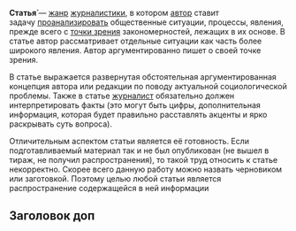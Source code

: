 **Статья́** — [жанр](https://ru.wikipedia.org/wiki/%D0%96%D0%B0%D0%BD%D1%80 "Жанр") [журналистики](https://ru.wikipedia.org/wiki/%D0%96%D1%83%D1%80%D0%BD%D0%B0%D0%BB%D0%B8%D1%81%D1%82%D0%B8%D0%BA%D0%B0 "Журналистика"), в котором [автор](https://ru.wikipedia.org/wiki/%D0%90%D0%B2%D1%82%D0%BE%D1%80 "Автор") ставит задачу [проанализировать](https://ru.wikipedia.org/wiki/%D0%96%D1%83%D1%80%D0%BD%D0%B0%D0%BB%D0%B8%D1%81%D1%82%D1%81%D0%BA%D0%B8%D0%B5_%D1%80%D0%B0%D1%81%D1%81%D0%BB%D0%B5%D0%B4%D0%BE%D0%B2%D0%B0%D0%BD%D0%B8%D1%8F "Журналистские расследования") общественные ситуации, процессы, явления, прежде всего с [точки зрения](https://ru.wikipedia.org/wiki/%D0%A2%D0%BE%D1%87%D0%BA%D0%B0_%D0%B7%D1%80%D0%B5%D0%BD%D0%B8%D1%8F "Точка зрения") закономерностей, лежащих в их основе. В статье автор рассматривает отдельные ситуации как часть более широкого явления. Автор аргументированно пишет о своей точке зрения.

В статье выражается развернутая обстоятельная аргументированная концепция автора или редакции по поводу актуальной социологической проблемы. Также в статье [журналист](https://ru.wikipedia.org/wiki/%D0%96%D1%83%D1%80%D0%BD%D0%B0%D0%BB%D0%B8%D1%81%D1%82 "Журналист") обязательно должен интерпретировать факты (это могут быть цифры, дополнительная информация, которая будет правильно расставлять акценты и ярко раскрывать суть вопроса).

Отличительным аспектом статьи является её готовность. Если подготавливаемый материал так и не был опубликован (не вышел в тираж, не получил распространения), то такой труд относить к статье некорректно. Скорее всего данную работу можно назвать черновиком или заготовкой. Поэтому целью любой статьи является распространение содержащейся в ней информации

## Заголовок доп
